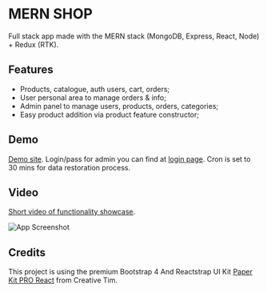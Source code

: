 
# MERN SHOP

Full stack app made with the MERN stack (MongoDB, Express, React, Node) + Redux (RTK).


## Features
- Products, catalogue, auth users, cart, orders;
- User personal area to manage orders & info;
- Admin panel to manage users, products, orders, categories;
- Easy product addition via product feature constructor;


## Demo

[Demo site](http://161.97.167.216:1500/). Login/pass for admin you can find at [login page](http://161.97.167.216:1500/login). Cron is set to 30 mins for data restoration process.

## Video
[ Short video of functionality showcase](https://www.berrycast.com/conversations/64feda24-801c-57af-b38a-62dab5beecc2).

![App Screenshot](https://aleksandrl.ru/img/mern1.jpg)
## Credits
This project is using the premium Bootstrap 4 And Reactstrap UI Kit [Paper Kit PRO React](https://www.creative-tim.com/product/paper-kit-pro-react) from Creative Tim.